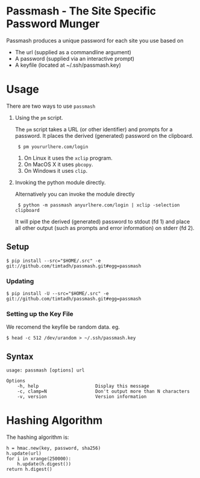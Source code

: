 Passmash - The Site Specific Password Munger
============================================

Passmash produces a unique password for each site you use based on

- The url (supplied as a commandline argument)
- A password (supplied via an interactive prompt)
- A keyfile (located at ~/.ssh/passmash.key)


Usage
=====

There are two ways to use `passmash`

1. Using the `pm` script.

    The `pm` script takes a URL (or other identifier) and prompts for a
    password. It places the derived (generated) password on the clipboard.

        $ pm yoururlhere.com/login

    1. On Linux it uses the `xclip` program. 
    2. On MacOS X it uses `pbcopy`.
    3. On Windows it uses `clip`.

2. Invoking the python module directly. 

    Alternatively you can invoke the module directly

        $ python -m passmash anyurlhere.com/login | xclip -selection clipboard
    
    It will pipe the derived (generated) password to stdout (fd 1) and place all
    other output (such as prompts and error information) on stderr (fd 2).
        

Setup
-----

    $ pip install --src="$HOME/.src" -e git://github.com/timtadh/passmash.git#egg=passmash

### Updating
  
    $ pip install -U --src="$HOME/.src" -e git://github.com/timtadh/passmash.git#egg=passmash

### Setting up the Key File
    
We recomend the keyfile be random data. eg.

    $ head -c 512 /dev/urandom > ~/.ssh/passmash.key


Syntax
------

    usage: passmash [options] url 

    Options
        -h, help                     Display this message
        -c, clamp=N                  Don't output more than N characters
        -v, version                  Version information


Hashing Algorithm
=================

The hashing algorithm is:

    h = hmac.new(key, password, sha256)
    h.update(url)
    for i in xrange(250000):
        h.update(h.digest())
    return h.digest()


